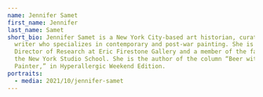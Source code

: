 ```yaml
---
name: Jennifer Samet
first_name: Jennifer
last_name: Samet
short_bio: Jennifer Samet is a New York City-based art historian, curator, and
  writer who specializes in contemporary and post-war painting. She is the
  Director of Research at Eric Firestone Gallery and a member of the faculty at
  the New York Studio School. She is the author of the column “Beer with a
  Painter,” in Hyperallergic Weekend Edition.
portraits:
  - media: 2021/10/jennifer-samet
---
```

